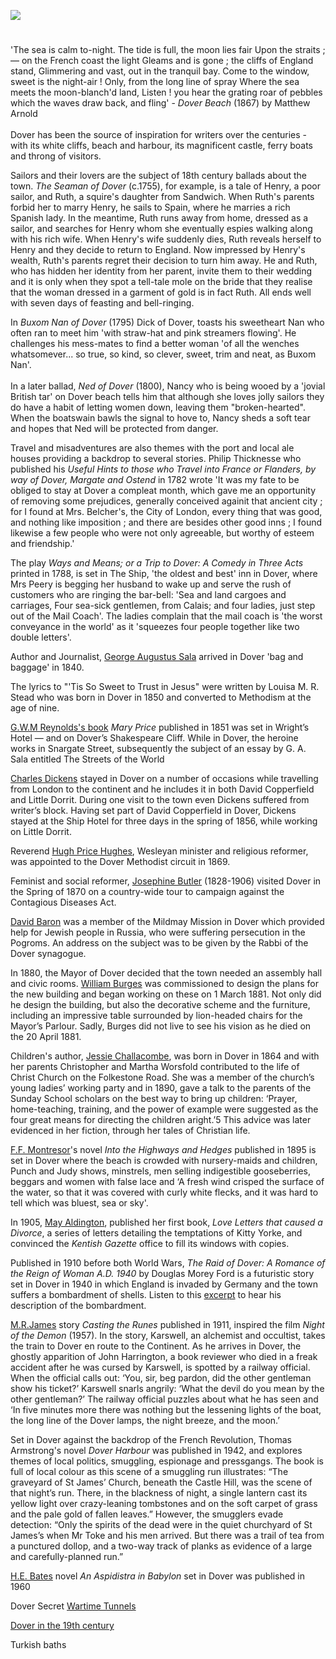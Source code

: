 <a href="https://www.kent-maps.online"><img src="https://kent-map.github.io/mdpress/juncture/ve-button.png"></a>
<param ve-config title="Dover at Night" author="Michelle Crowther" layout="vtl" 
banner="https://upload.wikimedia.org/wikipedia/commons/7/7f/Plan_of_Dover_and_of_Dover_Castle_and_Archclift_Fort_%281756%29.jpg">

#

'The sea is calm to-night. The tide is full, the moon lies fair Upon the straits ; — on the French coast the light Gleams and is gone ; the cliffs of England stand, Glimmering and vast, out in the tranquil bay. Come to the window, sweet is the night-air ! Only, from the long line of spray Where the sea meets the moon-blanch'd land, Listen ! you hear the grating roar of pebbles which the waves draw back, and fling' - _Dover Beach_ (1867) by Matthew Arnold
<br><br>
Dover has been the source of inspiration for writers over the centuries - with its white cliffs, beach and harbour, its magnificent castle, ferry boats and throng of visitors.
<param ve-image url="https://upload.wikimedia.org/wikipedia/commons/6/6b/Anonymous_-_The_Beach_at_Dover_-_B1977.14.1638_-_Yale_Center_for_British_Art.jpg" label="The Beach at Dover" attribution="Yale Center for British Art">

Sailors and their lovers are the subject of 18th century ballads about the town. _The Seaman of Dover_ (c.1755), for example, is a tale of Henry, a poor sailor, and Ruth, a squire's daughter from Sandwich. When Ruth's parents forbid her to marry Henry, he sails to Spain, where he marries a rich Spanish lady. In the meantime, Ruth runs away from home, dressed as a sailor, and searches for Henry whom she eventually espies walking along with his rich wife. When Henry's wife suddenly dies, Ruth reveals herself to Henry and they decide to return to England. Now impressed by Henry's wealth, Ruth's parents regret their decision to turn him away. He and Ruth, who has hidden her identity from her parent, invite them to their wedding and it is only when they spot a tell-tale mole on the bride that they realise that the woman dressed in a garment of gold is in fact Ruth. All ends well with seven days of feasting and bell-ringing.
<param ve-image url="https://upload.wikimedia.org/wikipedia/commons/c/cb/View_of_Dover%2C_with_fishing_vessels_RMG_PU8795.jpg" label="View of Dover with fishing vessels c.1800" attribution="Nicholas Pocock, Public domain, via Wikimedia Commons">

In _Buxom Nan of Dover_ (1795) Dick of Dover, toasts his sweetheart Nan who often ran to meet him 'with straw-hat and pink streamers flowing'. He challenges his mess-mates to find a better woman 'of all the wenches whatsomever... so true, so kind, so clever, sweet, trim and neat, as Buxom Nan'.
<br><br>
In a later ballad, _Ned of Dover_ (1800), Nancy who is being wooed by a 'jovial British tar' on Dover beach tells him that although she loves jolly sailors they do have a habit of letting women down, leaving them "broken-hearted". When the boatswain bawls the signal to hove to, Nancy sheds a soft tear and hopes that Ned will be protected from danger.
<param ve-image url="https://upload.wikimedia.org/wikipedia/commons/4/46/Thomas_Girtin_-_Dover_-_Google_Art_Project.jpg" label="Dover c. late 18th century" attribution="Thomas Girtin, Public domain, via Wikimedia Commons">

Travel and misadventures are also themes with the port and local ale houses providing a backdrop to several stories. Philip Thicknesse who published his _Useful Hints to those who Travel into France or Flanders, by way of Dover, Margate and Ostend_ in 1782 wrote 'It was my fate to be obliged to stay at Dover a compleat month, which gave me an opportunity of removing some prejudices, generally conceived againit that ancient city ; for I found at Mrs. Belcher's, the City of London, every thing that was good, and nothing like imposition ; and there are besides other good inns ; I found likewise a few people who were not only agreeable, but worthy of esteem and friendship.'

The play _Ways and Means; or a Trip to Dover: A Comedy in Three Acts_ printed in 1788, is set in The Ship, 'the oldest and best' inn in Dover,  where Mrs Peery is begging her husband to wake up and serve the rush of customers who are ringing the bar-bell: 'Sea and land cargoes and carriages, Four sea-sick gentlemen, from Calais; and four ladies, just step out of the Mail Coach'. The ladies complain that the mail coach is 'the worst conveyance in the world' as it 'squeezes four people together like two double letters'. 

Author and Journalist, [George Augustus Sala](/19c/19c-sala-biography) arrived in Dover 'bag and baggage' in 1840.
<param ve-image url="https://stor.artstor.org/stor/1f7f1801-76e2-4b52-8fa1-996e0d735573" label="Snargate Street c. 1830" attribution="Drawn by G. Shepherd">

The lyrics to "'Tis So Sweet to Trust in Jesus" were written by Louisa M. R. Stead who was born in Dover in 1850 and converted to Methodism at the age of nine.  

[G.W.M Reynolds's book](/19c/19c-reynoldsgwm-biography) _Mary Price_ published in 1851 was set in Wright’s Hotel — and on Dover’s Shakespeare Cliff. While in Dover, the heroine works in Snargate Street, subsequently the subject of an essay by G. A. Sala entitled The Streets of the World

[Charles Dickens](/dickens/dickens-dover/) stayed in Dover on a number of occasions while travelling from London to the continent and he includes it in both David Copperfield and Little Dorrit. During one visit to the town even Dickens suffered from writer’s block. Having set part of David Copperfield in Dover, Dickens stayed at the Ship Hotel for three days in the spring of 1856, while working on Little Dorrit. 

Reverend [Hugh Price Hughes](/19c/19c-price-hughes-biography), Wesleyan minister and religious reformer, was appointed to the Dover Methodist circuit in 1869.

Feminist and social reformer, [Josephine Butler](/19c/19c-butler-biography) (1828-1906) visited Dover in the Spring of 1870 on a country-wide tour to campaign against the Contagious Diseases Act. 

[David Baron](/19c/19c-baron-biography/) was a member of the Mildmay Mission in Dover which provided help for Jewish people in Russia, who were suffering persecution in the Pogroms. An address on the subject was to be given by the Rabbi of the Dover synagogue.

In 1880, the Mayor of Dover decided that the town needed an assembly hall and civic rooms. [William Burges](/19c/19c-burges-biography) was commissioned to design the plans for the new building and began working on these on 1 March 1881. Not only did he design the building, but also the decorative scheme and the furniture, including an impressive table surrounded by lion-headed chairs for the Mayor’s Parlour. Sadly, Burges did not live to see his vision as he died on the 20 April 1881.

Children's author, [Jessie Challacombe](/19c/19c-challacombe-biography), was born in Dover in 1864 and with her parents Christopher and Martha Worsfold contributed to the life of Christ Church on the Folkestone Road. She was a member of the church’s young ladies’ working party and in 1890, gave a talk to the parents of the Sunday School scholars on the best way to bring up children: ‘Prayer, home-teaching, training, and the power of example were suggested as the four great means for directing the children aright.’5 This advice was later evidenced in her fiction, through her tales of Christian life.

[F.F. Montresor](/19c/19c-montresor-biography)'s novel _Into the Highways and Hedges_ published in 1895 is set in Dover where the beach is crowded with nursery-maids and children, Punch and Judy shows, minstrels, men selling indigestible gooseberries, beggars and women with false lace and ‘A fresh wind crisped the surface of the water, so that it was covered with curly white flecks, and it was hard to tell which was bluest, sea or sky'.
<param ve-image url="https://upload.wikimedia.org/wikipedia/commons/3/30/The_beach_at_Dover%2C_Kent%2C_early_1900s_%28267298004%29.jpg" label="whatsthatpicture from Hanwell, London, UK, CC BY 2.0, via Wikimedia Commons">

In 1905, [May Aldington](/20c/20c-aldington-biography), published her first book, _Love Letters that caused a Divorce_, a series of letters detailing the temptations of Kitty Yorke, and convinced the _Kentish Gazette_ office to fill its windows with copies.

Published in 1910 before both World Wars, _The Raid of Dover: A Romance of the Reign of Woman A.D. 1940_ by Douglas Morey Ford is a futuristic story set in Dover in 1940 in which England is invaded by Germany and the town suffers a bombardment of shells. Listen to this [excerpt](https://blogs.canterbury.ac.uk/library/wp-content/uploads/sites/638/2023/09/Dover.mp3) to hear his description of the bombardment.

[M.R.James](/20c/20c-jamesmr-biography/) story _Casting the Runes_ published in 1911, inspired the film _Night of the Demon_ (1957). In the story, Karswell, an alchemist and occultist, takes the train to Dover en route to the Continent. As he arrives in Dover, the ghostly apparition of John Harrington, a book reviewer who died in a freak accident after he was cursed by Karswell, is spotted by a railway official. When the official calls out: ‘You, sir, beg pardon, did the other gentleman show his ticket?’ Karswell snarls angrily: ‘What the devil do you mean by the other gentleman?’ The railway official puzzles about what he has seen and ‘In five minutes more there was nothing but the lessening lights of the boat, the long line of the Dover lamps, the night breeze, and the moon.’

Set in Dover against the backdrop of the French Revolution, Thomas Armstrong's novel _Dover Harbour_ was published in 1942, and explores themes of local politics, smuggling, espionage and pressgangs. The book is full of local colour as this scene of a smuggling run illustrates: “The graveyard of St James’ Church, beneath the Castle Hill, was the scene of that night’s run. There, in the blackness of night, a single lantern cast its yellow light over crazy-leaning tombstones and on the soft carpet of grass and the pale gold of fallen leaves.” However, the smugglers evade detection: “Only the spirits of the dead were in the quiet churchyard of St James’s when Mr Toke and his men arrived. But there was a trail of tea from a punctured dollop, and a two-way track of planks as evidence of a large and carefully-planned run.”
<param ve-image url="https://upload.wikimedia.org/wikipedia/commons/8/85/St_james_dover.jpg" label="St James, Dover" attribution="Geni, CC BY-SA 4.0, via Wikimedia Commons">

[H.E. Bates](/20c/20c-bates-biography) novel _An Aspidistra in Babylon_ set in Dover was published in 1960

Dover Secret [Wartime Tunnels](/20c/20c-secret-tunnels/)


[Dover in the 19th century](/19c/19c-dover/)
<param ve-image url="https://upload.wikimedia.org/wikipedia/commons/1/10/Joseph_Mallord_William_Turner%2C_A_Packet_Boat_off_Dover%2C_c._1836%2C_NGA_69409.jpg" label="A Packet Boat off Dover by J.M.W. Turner" attribution="National Gallery of Art, CC0, via Wikimedia Commons">


Turkish baths

<param ve-image url="https://upload.wikimedia.org/wikipedia/commons/1/1d/Dover_at_night_2000_CSK_08721_0055_000%28125524%29.jpg" label="Dover at Night" attribution="Albert Goodwin, Public domain, via Wikimedia Commons">



